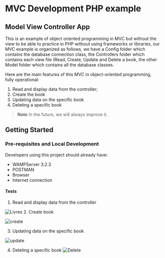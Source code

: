 # MVC Development PHP example

## Model View Controller App

This is an example of object oriented programming in MVC but without the view to be able to practice in PHP without using frameworks or libraries, our MVC example is organized as follows, we have a Config folder which contains the database connection class, the Controllers folder which contains each view file (Read, Create, Update and Delete a book, the other Model folder which contains all the database classes.

Here are the main features of this MVC in object-oriented programming, fully operational:

1. Read and display data from the controller;
2. Create the book
3. Updating data on the specific book 
4. Deleting a specific book

>**Note** In the future, we will always improve it. 


## Getting Started

### Pre-requisites and Local Development

Developers using this project should already have:

- WAMPServer 3.2.3
- POSTMAN
- Browser
- Internet connection 

#### Tests

1. Read and display data from the controller

![Livres](https://user-images.githubusercontent.com/111361566/211107294-b472c68d-6179-45c9-89f4-7d7dae15a108.PNG)
2. Create book

![create](https://user-images.githubusercontent.com/111361566/211107644-5ee54bb8-9b2d-4c23-9316-2547a09cd0b2.PNG)

3. Updating data on the specific book

![update](https://user-images.githubusercontent.com/111361566/211107697-37ed24bd-194c-4891-ade2-9d952811ceb4.PNG)

4. Deleting a specific book
![Delete](https://user-images.githubusercontent.com/111361566/211107683-c98195dd-ae8f-45c1-b7e8-ec592238e8c9.PNG)

